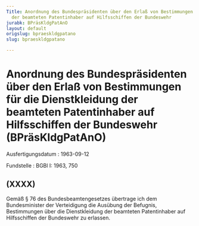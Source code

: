 ```yaml
---
Title: Anordnung des Bundespräsidenten über den Erlaß von Bestimmungen für die Dienstkleidung
  der beamteten Patentinhaber auf Hilfsschiffen der Bundeswehr
jurabk: BPräsKldgPatAnO
layout: default
origslug: bpraeskldgpatano
slug: bpraeskldgpatano

---
```


# Anordnung des Bundespräsidenten über den Erlaß von Bestimmungen für die Dienstkleidung der beamteten Patentinhaber auf Hilfsschiffen der Bundeswehr (BPräsKldgPatAnO)

Ausfertigungsdatum
:   1963-09-12

Fundstelle
:   BGBl I: 1963, 750



## (XXXX)

Gemäß § 76 des Bundesbeamtengesetzes übertrage ich dem Bundesminister
der Verteidigung die Ausübung der Befugnis, Bestimmungen über die
Dienstkleidung der beamteten Patentinhaber auf Hilfsschiffen der
Bundeswehr zu erlassen.

